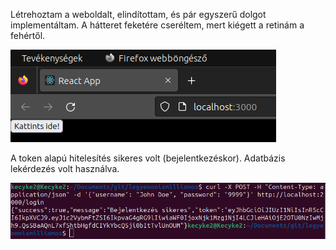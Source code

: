 Létrehoztam a weboldalt, elindítottam, és pár egyszerű dolgot implementáltam. A hátteret feketére cseréltem, mert kiégett a retinám a fehértől.

![](../kepek/tomtest1.png)

A token alapú hitelesítés sikeres volt (bejelentkezéskor).
Adatbázis lekérdezés volt használva.

![](../kepek/tomtest2.png)
